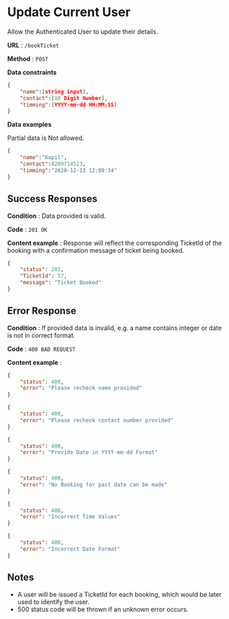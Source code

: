 # Update Current User

Allow the Authenticated User to update their details.

**URL** : `/bookTicket`

**Method** : `POST`

**Data constraints**

```json
{
    "name":[string input],
    "contact":[10 Digit Number],
    "timming":[YYYY-mm-dd HH:MM:SS]
}
```

**Data examples**

Partial data is Not allowed.

```json
{
    "name":"Kapil",
    "contact":8209714523,
    "timming":"2020-12-13 12:09:34"
}
```


## Success Responses

**Condition** : Data provided is valid.

**Code** : `201 OK`

**Content example** : Response will reflect the corresponding TicketId of the booking with a confirmation message of ticket being booked.

```json
{
    "status": 201,
    "TicketId": 57,
    "message": "Ticket Booked"
}
```

## Error Response

**Condition** : If provided data is invalid, e.g. a name contains integer or date is not in correct format.

**Code** : `400 BAD REQUEST`

**Content example** :

```json
{
    "status": 400,
    "error": "Please recheck name provided"
}
```

```json
{
    "status": 400,
    "error": "Please recheck contact number provided"
}
```


```json
{
    "status": 400,
    "error": "Provide Date in YYYY-mm-dd Format"
}
```


```json
{
    "status": 400,
    "error": "No Booking for past date can be made"
}
```

```json
{
    "status": 400,
    "error": "Incorrect Time Values"
}
```

```json
{
    "status": 400,
    "error": "Incorrect Date Format"
}
```


## Notes

* A user will be issued a TicketId for each booking, which would be later used to identify the user.
* 500 status code will be thrown if an unknown error occurs.
